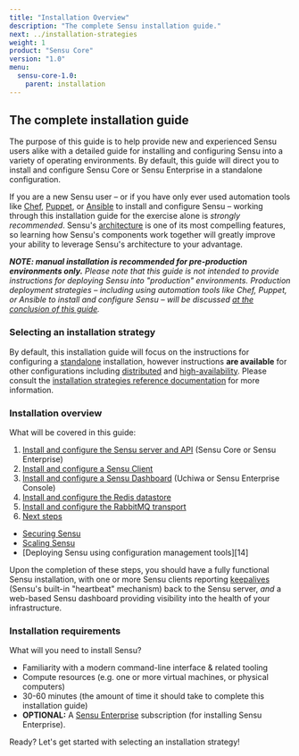 ```yaml
---
title: "Installation Overview"
description: "The complete Sensu installation guide."
next: ../installation-strategies
weight: 1
product: "Sensu Core"
version: "1.0"
menu:
  sensu-core-1.0:
    parent: installation
---
```


## The complete installation guide

The purpose of this guide is to help provide new and experienced Sensu users
alike with a detailed guide for installing and configuring Sensu into a variety
of operating environments. By default, this guide will direct you to install and
configure Sensu Core or Sensu Enterprise in a standalone configuration.

If you are a new Sensu user &ndash; or if you have only ever used automation
tools like [Chef][2], [Puppet][3], or [Ansible][4] to install and configure
Sensu &ndash; working through this installation guide for the exercise alone is
_strongly recommended_. Sensu's [architecture][5] is one of its most compelling
features, so learning how Sensu's components work together will greatly improve
your ability to leverage Sensu's architecture to your advantage.

_**NOTE: manual installation is recommended for pre-production environments
only.** Please note that this guide is not intended to provide instructions for
deploying Sensu into "production" environments. Production deployment strategies
&ndash; including using automation tools like Chef, Puppet, or Ansible to
install and configure Sensu &ndash; will be discussed [at the conclusion of this
guide][6]._

### Selecting an installation strategy

By default, this installation guide will focus on the instructions for
configuring a [standalone][10] installation, however instructions **are
available** for other configurations including [distributed][11] and
[high-availability][12]. Please consult the [installation strategies reference
documentation][13] for more information.

### Installation overview

What will be covered in this guide:

1. [Install and configure the Sensu server and API](../install-sensu-server-api) (Sensu Core or Sensu Enterprise)
2. [Install and configure a Sensu Client](../install-sensu-client)
3. [Install and configure a Sensu Dashboard](../install-a-dashboard) (Uchiwa or Sensu Enterprise Console)
4. [Install and configure the Redis datastore](../install-redis)
5. [Install and configure the RabbitMQ transport](../install-rabbitmq)
6. [Next steps](../summary)
  - [Securing Sensu][12]
  - [Scaling Sensu][13]
  - [Deploying Sensu using configuration management tools][14]

Upon the completion of these steps, you should have a
fully functional Sensu installation, with one or more Sensu clients reporting
[keepalives][7] (Sensu's built-in "heartbeat" mechanism) back to the Sensu
server, _and_ a web-based Sensu dashboard providing visibility into the health
of your infrastructure.

### Installation requirements

What will you need to install Sensu?

- Familiarity with a modern command-line interface & related tooling
- Compute resources (e.g. one or more virtual machines, or physical computers)
- 30-60 minutes (the amount of time it should take to complete this installation guide)
- **OPTIONAL:** A [Sensu Enterprise][9] subscription (for
  installing Sensu Enterprise).

Ready? Let's get started with selecting an installation strategy!

[1]:  ../../quick-start/the-five-minute-install
[2]:  https://chef.io
[3]:  https://puppetlabs.com
[4]:  https://www.ansible.com
[5]:  ../../overview/architecture
[6]:  ../summary
[7]:  ../../reference/clients/#client-keepalives
[8]:  ../../guides/overview
[9]:  https://sensuapp.org/enterprise
[10]: ../installation-strategies/#standalone
[11]: ../installation-strategies/#distributed
[12]: ../installation-strategies/#high-availability
[13]: ../installation-strategies
